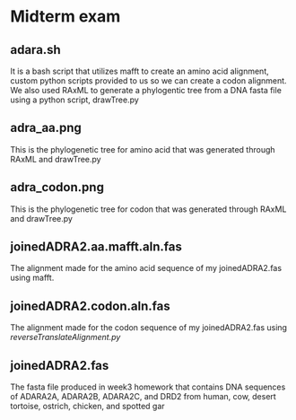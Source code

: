 # Midterm exam

## adara.sh 

It is a bash script that utilizes mafft to create an amino acid alignment, custom python scripts provided to us so we can create a codon alignment. We also used RAxML to generate a phylogentic tree from a DNA fasta file using a python script, drawTree.py 

## adra_aa.png
 
This is the phylogenetic tree for amino acid that was generated through RAxML and drawTree.py

## adra_codon.png

This is	the phylogenetic tree for codon that was generated through RAxML and drawTree.py

## joinedADRA2.aa.mafft.aln.fas

The alignment made for the amino acid sequence of my joinedADRA2.fas using mafft. 

## joinedADRA2.codon.aln.fas

The alignment made for the codon sequence of my joinedADRA2.fas using *reverseTranslateAlignment.py*  

## joinedADRA2.fas 

The fasta file produced in week3 homework that contains DNA sequences of ADARA2A, ADARA2B, ADARA2C, and DRD2 from human, cow, desert tortoise, ostrich, chicken, and spotted gar


